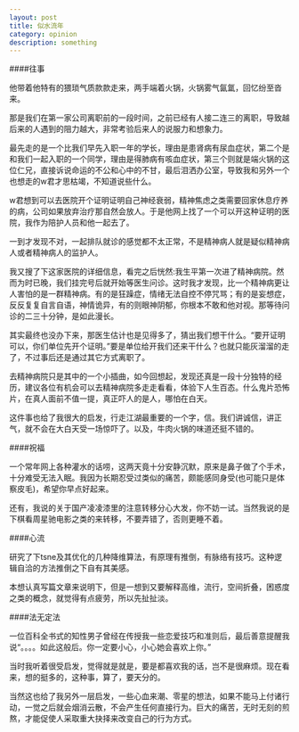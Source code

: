 ```yaml
---
layout: post
title: 似水流年
category: opinion
description: something
---
```



####往事

他带着他特有的猥琐气质款款走来，两手端着火锅，火锅雾气氤氲，回忆纷至沓来。

那是我们在第一家公司离职前的一段时间，之前已经有人接二连三的离职，导致越后来的人遇到的阻力越大，非常考验后来人的说服力和想象力。

最先走的是一个比我们早先入职一年的学长，理由是患肾病有尿血症状，第二个是和我们一起入职的一个同学，理由是得肺病有咳血症状，第三个则就是端火锅的这位仁兄，直接诉说命运的不公和心中的不甘，最后泪洒办公室，导致我和另外一个也想走的w君才思枯竭，不知道说些什么。

w君想到可以去医院开个证明证明自己神经衰弱，精神焦虑之类需要回家休息疗养的病，公司如果放弃治疗那自然会放人。于是他网上找了一个可以开这种证明的医院，我作为陪护人员和他一起去了。

一到才发现不对，一起排队就诊的感觉都不太正常，不是精神病人就是疑似精神病人或者精神病人的监护人。

我又搜了下这家医院的详细信息，看完之后恍然:我生平第一次进了精神病院。然而为时已晚，我们挂完号后就开始等医生问诊。这时我才发现，比一个精神病更让人害怕的是一群精神病。有的是狂躁症，情绪无法自控不停咒骂；有的是妄想症，反反复复自言自语，神情诡异，有的则眼神阴郁，你根本不敢和他对视。那等待问诊的二三十分钟，是如此漫长。

其实最终也没办下来，那医生估计也是见得多了，猜出我们想干什么。“要开证明可以，你们单位先开个证明。”要是单位给开我们还来干什么？也就只能灰溜溜的走了，不过事后还是通过其它方式离职了。

去精神病院只是其中的一个小插曲，如今回想起，发现还真是一段十分独特的经历，建议各位有机会可以去精神病院多走走看看，体验下人生百态。什么鬼片恐怖片，在真人面前不值一提，真正吓人的是人，哪怕在白天。

这件事也给了我很大的启发，行走江湖最重要的一个字，信。我们讲诚信，讲正气，就不会在大白天受一场惊吓了。以及，牛肉火锅的味道还挺不错的。

####祝福

一个常年网上各种灌水的话唠，这两天竟十分安静沉默，原来是鼻子做了个手术，十分难受无法入眠。我因为长期忍受过类似的痛苦，颇能感同身受(也可能只是体察皮毛)，希望你早点好起来。

还有，我说的关于国产凌凌漆里的注意转移分心大发，你不妨一试。当然我说的是下棋看周星驰电影之类的来转移，不要弄错了，否则更睡不着。

####心流

研究了下tsne及其优化的几种降维算法，有原理有推倒，有脉络有技巧。这种逻辑自洽的方法推倒之下自有其美感。

本想认真写篇文章来说明下，但是一想到又要解释高维，流行，空间折叠，困惑度之类的概念，就觉得有点疲劳，所以先扯扯淡。

####法无定法

一位百科全书式的知性男子曾经在传授我一些恋爱技巧和准则后，最后善意提醒我说“。。。。如此这般后。你一定要小心，小心她会喜欢上你。”

当时我听着很受启发，觉得就是就是，要是都喜欢我的话，岂不是很麻烦。现在看来，想的挺多的，这种事，算了，要天分的。

当然这也给了我另外一层启发，一些心血来潮、零星的想法，如果不能马上付诸行动，一觉之后就会烟消云散，不会产生任何直接行为。巨大的痛苦，无时无刻的煎熬，才能促使人采取重大抉择来改变自己的行为方式。





